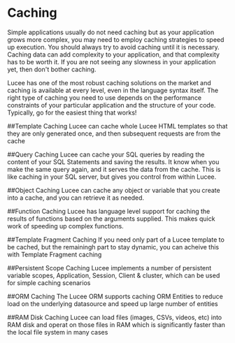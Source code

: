 # Caching
Simple applications usually do not need caching but as your application grows more complex, you may need to employ caching strategies to speed up execution. You should always try to avoid caching until it is necessary. Caching data can add complexity to your application, and that complexity has to be worth it. If you are not seeing any slowness in your application yet, then don't bother caching.

Lucee has one of the most robust caching solutions on the market and caching is available at every level, even in the language syntax itself. The right type of caching you need to use depends on the performance constraints of your particular application and the structure of your code. Typically, go for the easiest thing that works!

##Template Caching
Lucee can cache whole Lucee HTML templates so that they are only generated once, and then subsequent requests are from the cache

##Query Caching
Lucee can cache your SQL queries by reading the content of your SQL Statements and saving the results. It know when you make the same query again, and it serves the data from the cache. This is like caching in your SQL server, but gives you control from within Lucee.

##Object Caching
Lucee can cache any object or variable that you create into a cache, and you can retrieve it as needed.

##Function Caching
Lucee has language level support for caching the results of functions based on the arguments supplied. This makes quick work of speeding up complex functions.

##Template Fragment Caching
If you need only part of a Lucee template to be cached, but the remainingh part to stay dynamic, you can acheive this with Template Fragment caching

##Persistent Scope Caching
Lucee implements a number of persistent variable scopes, Application, Session, Client & cluster, which can be used for simple caching scenarios

##ORM Caching
The Lucee ORM supports caching ORM Entities to reduce load on the underlying datasource and speed up large number of entities

##RAM Disk Caching
Lucee can load files (images, CSVs, videos, etc) into RAM disk and operat on those files in RAM which is significantly faster than the local file system in many cases





